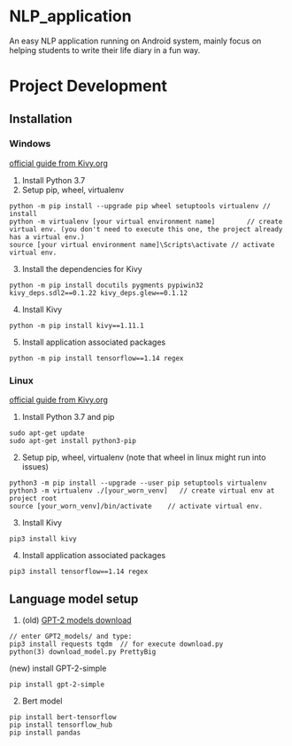 # NLP_application
An easy NLP application running on Android system, mainly focus on helping students to write their life diary in a fun way.

# Project Development
## Installation
### Windows
[official guide from Kivy.org](https://kivy.org/doc/stable/installation/installation-windows.html)
1. Install Python 3.7
2. Setup pip, wheel, virtualenv
```
python -m pip install --upgrade pip wheel setuptools virtualenv	// install
python -m virtualenv [your virtual environment name]		// create virtual env. (you don't need to execute this one, the project already has a virtual env.)
source [your virtual environment name]\Scripts\activate	// activate virtual env.
```
3. Install the dependencies for Kivy
```
python -m pip install docutils pygments pypiwin32 kivy_deps.sdl2==0.1.22 kivy_deps.glew==0.1.12
```
4. Install Kivy
```
python -m pip install kivy==1.11.1
```
5. Install application associated packages
```
python -m pip install tensorflow==1.14 regex
```

### Linux
[official guide from Kivy.org](https://kivy.org/doc/stable/installation/installation-linux.html)
1. Install Python 3.7 and pip
```
sudo apt-get update
sudo apt-get install python3-pip

```
2. Setup pip, wheel, virtualenv (note that wheel in linux might run into issues)
```
python3 -m pip install --upgrade --user pip setuptools virtualenv
python3 -m virtualenv ./[your_worn_venv]   // create virtual env at project root
source [your_worn_venv]/bin/activate	// activate virtual env.
```
3. Install Kivy
```
pip3 install kivy
```
4. Install application associated packages
```
pip3 install tensorflow==1.14 regex
```

## Language model setup
1. (old) [GPT-2 models download](https://github.com/ConnorJL/GPT2)

```
// enter GPT2_models/ and type:
pip3 install requests tqdm  // for execute download.py
python(3) download_model.py PrettyBig
```

(new) install GPT-2-simple
```
pip install gpt-2-simple
```

2. Bert model
```
pip install bert-tensorflow
pip install tensorflow_hub
pip install pandas
```
